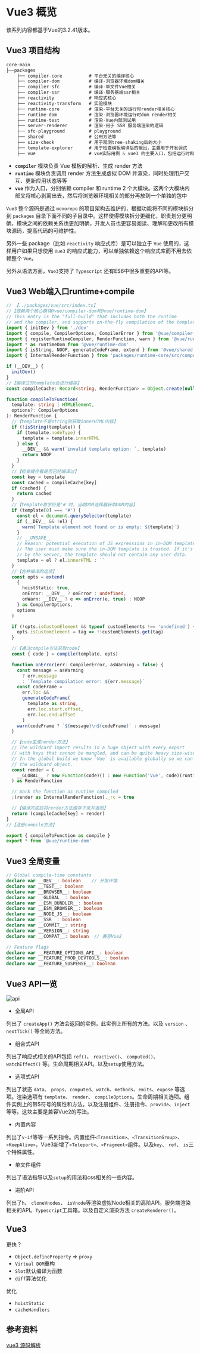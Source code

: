 # Vue3 概览

该系列内容都基于Vue的3.2.41版本。

## Vue3 项目结构

```js
core-main
├──packages
    ├── compiler-core          # 平台无关的编译核心
    ├── compiler-dom           # 编译-浏览器环境dom相关
    ├── compiler-sfc           # 编译-单文件Vue相关
    ├── compiler-ssr           # 编译-服务器端ssr相关
    ├── reactivity             # 响应式核心
    ├── reactivity-transform   # 实验模块
    ├── runtime-core           # 渲染-平台无关的运行时render相关核心
    ├── runtime-dom            # 渲染-浏览器环境运行时dom render相关
    ├── runtime-test           # 渲染-Vue内部测试用
    ├── server-renderer        # 渲染-用于 SSR 服务端渲染的逻辑
    ├── sfc-playground         # playground
    ├── shared                 # 公用方法等
    ├── size-check             # 用于观测tree-shaking后的大小
    ├── template-explorer      # 用于检查模板编译后的输出，主要用于开发调试
    ├── vue                    # vue实际用例 & vue3 的主要入口，包括运行时和编译器，包括几个不同的入口（开发版本、runtime 版本、full 版本） 
```

- **`compiler`** 模块负责 Vue 模板的解析、生成 render 方法
- **`runtime`** 模块负责调用 render 方法生成虚拟 DOM 并渲染，同时处理用户交互、更新应用状态等等
- **`vue`** 作为入口，分别依赖 compiler 和 runtime 2 个大模块。这两个大模块内部又将核心剥离出去，然后将浏览器环境相关的部分再放到一个单独的包中
  
`Vue3` 整个源码是通过 `monorepo` 的项目架构去维护的，根据功能将不同的模块拆分到 `packages` 目录下面不同的子目录中。这样使得模块拆分更细化，职责划分更明确，模块之间的依赖关系也更加明确，开发人员也更容易阅读、理解和更改所有模块源码，提高代码的可维护性。

另外一些 package（比如 `reactivity` 响应式库）是可以独立于 `Vue` 使用的，这样用户如果只想使用 `Vue3` 的响应式能力，可以单独依赖这个响应式库而不用去依赖整个 `Vue`。

另外从语法方面，`Vue3`支持了 `Typescript` 还有ES6中很多重要的API等。

## Vue3 Web端入口runtime+compile

```ts
// 【../packages/vue/src/index.ts】
//【依赖两个核心模块@vue/compiler-dom和@vue/runtime-dom】
// This entry is the "full-build" that includes both the runtime
// and the compiler, and supports on-the-fly compilation of the template option.
import { initDev } from './dev'
import { compile, CompilerOptions, CompilerError } from '@vue/compiler-dom'
import { registerRuntimeCompiler, RenderFunction, warn } from '@vue/runtime-dom'
import * as runtimeDom from '@vue/runtime-dom'
import { isString, NOOP, generateCodeFrame, extend } from '@vue/shared'
import { InternalRenderFunction } from 'packages/runtime-core/src/component'

if (__DEV__) {
  initDev()
}
//【编译过的template会进行缓存】
const compileCache: Record<string, RenderFunction> = Object.create(null)

function compileToFunction(
  template: string | HTMLElement,
  options?: CompilerOptions
): RenderFunction {
  //【template不是string则获取innerHTML内容】
  if (!isString(template)) {
    if (template.nodeType) {
      template = template.innerHTML
    } else {
      __DEV__ && warn(`invalid template option: `, template)
      return NOOP
    }
  }
  //【检查缓存看是否已经编译过】
  const key = template
  const cached = compileCache[key]
  if (cached) {
    return cached
  }
  //【template首字符是'#'时，当成DOM选择器获取DOM内容】
  if (template[0] === '#') {
    const el = document.querySelector(template)
    if (__DEV__ && !el) {
      warn(`Template element not found or is empty: ${template}`)
    }
    // __UNSAFE__
    // Reason: potential execution of JS expressions in in-DOM template.
    // The user must make sure the in-DOM template is trusted. If it's rendered
    // by the server, the template should not contain any user data.
    template = el ? el.innerHTML : ``
  }
  //【合并编译的选项】
  const opts = extend(
    {
      hoistStatic: true,
      onError: __DEV__ ? onError : undefined,
      onWarn: __DEV__ ? e => onError(e, true) : NOOP
    } as CompilerOptions,
    options
  )

  if (!opts.isCustomElement && typeof customElements !== 'undefined') {
    opts.isCustomElement = tag => !!customElements.get(tag)
  }

  //【通过compile方法获取code】
  const { code } = compile(template, opts)

  function onError(err: CompilerError, asWarning = false) {
    const message = asWarning
      ? err.message
      : `Template compilation error: ${err.message}`
    const codeFrame =
      err.loc &&
      generateCodeFrame(
        template as string,
        err.loc.start.offset,
        err.loc.end.offset
      )
    warn(codeFrame ? `${message}\n${codeFrame}` : message)
  }

  //【code生成render方法】
  // The wildcard import results in a huge object with every export
  // with keys that cannot be mangled, and can be quite heavy size-wise.
  // In the global build we know `Vue` is available globally so we can avoid
  // the wildcard object.
  const render = (
    __GLOBAL__ ? new Function(code)() : new Function('Vue', code)(runtimeDom)
  ) as RenderFunction

  // mark the function as runtime compiled
  ;(render as InternalRenderFunction)._rc = true

  //【编译完成后将render方法缓存下来并返回】
  return (compileCache[key] = render)
}
//【注册compile方法】

export { compileToFunction as compile }
export * from '@vue/runtime-dom'
```

## Vue3 全局变量

```ts
// Global compile-time constants
declare var __DEV__: boolean    // 开发环境
declare var __TEST__: boolean
declare var __BROWSER__: boolean
declare var __GLOBAL__: boolean
declare var __ESM_BUNDLER__: boolean
declare var __ESM_BROWSER__: boolean
declare var __NODE_JS__: boolean
declare var __SSR__: boolean
declare var __COMMIT__: string
declare var __VERSION__: string
declare var __COMPAT__: boolean  // 兼容Vue2

// Feature flags
declare var __FEATURE_OPTIONS_API__: boolean
declare var __FEATURE_PROD_DEVTOOLS__: boolean
declare var __FEATURE_SUSPENSE__: boolean
```

## Vue3 API一览

![api](./assets/api.png)

- 全局API

列出了 `createApp()` 方法会返回的实例，此实例上所有的方法。以及 `version` 、 `nextTick()` 等全局方法。

- 组合式API

列出了响应式相关的API包括 `ref()`、 `reactive()`、 `computed()`、 `watchEffect()` 等。生命周期相关API。以及`setup`使用方法。

- 选项式API

列出了状态 `data`、 `props`、`computed`、`watch`、`methods`、`emits`、`expose` 等选项。渲染选项有 `template`、 `render`、 `compileOptions`。生命周期相关选项。组件实例上的带$符号的属性和方法。以及注册组件、注册指令、`provide`、`inject`等等。这块主要是兼容Vue2的写法。

- 内置内容

列出了`v-if`等等一系列指令。内置组件`<Transition>`、`<TransitionGroup>`、`<KeepAlive>`，Vue3新增了`<Teleport>`、`<Fragment>`组件。以及`key`、 `ref`、 `is`三个特殊属性。

- 单文件组件

列出了语法指导以及`setup`的用法和css相关的一些内容。

- 进阶API

列出了`h`、 `cloneVnodes`、 `isVnode`等渲染虚拟Node相关的高阶API。服务端渲染相关的API。`Typescript`工具箱。以及自定义渲染方法 `createRenderer()`。

## Vue3

更快？

- `Object.defineProperty` => `proxy`
- `Virtual DOM`重构
- `Slot`默认编译为函数
- `diff`算法优化

优化

- `hoistStatic`
- `cacheHandlers`

## 参考资料

[vue3 源码解析](https://zhuanlan.zhihu.com/p/362700214)
